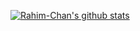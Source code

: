 [![Rahim-Chan's github stats](https://github-readme-stats.vercel.app/api?username=Rahim-Chan&bg_color=14213d&show_icons=true&text_color=e5e5e5&icon_color=ffc6ff&title_color=fca311)](https://github.com/Rahim-Chan/github-readme-stats)

